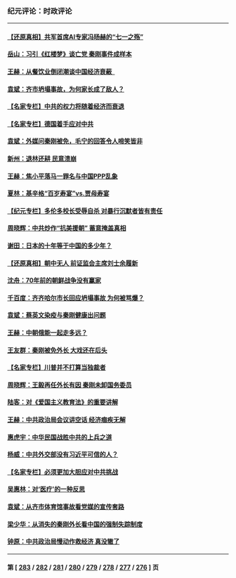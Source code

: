 ### 纪元评论：时政评论
---
#### [【还原真相】共军首席AI专家冯旸赫的“七一之殇”](../../pages/nsc1025/n14044215.md) 
#### [岳山：习引《红楼梦》谈亡党 秦刚事件成样本](../../pages/nsc1025/n14043809.md) 
#### [王赫：从餐饮业倒闭潮谈中国经济衰蔽  ](../../pages/nsc1025/n14044118.md) 
#### [袁斌：齐市坍塌事故，为何家长成了敌人？](../../pages/nsc1025/n14044135.md) 
#### [【名家专栏】中共的权力将随着经济而衰退](../../pages/nsc1025/n14042988.md) 
#### [【名家专栏】德国着手应对中共](../../pages/nsc1025/n14042961.md) 
#### [袁斌：外媒问秦刚被免，毛宁的回答令人啼笑皆非](../../pages/nsc1025/n14043534.md) 
#### [新州：退林还耕 民意溃崩](../../pages/nsc1025/n14043524.md) 
#### [王赫：焦小平落马一罪名与中国PPP乱象](../../pages/nsc1025/n14043393.md) 
#### [夏林：基辛格“百岁寿宴”vs.贾母寿宴](../../pages/nsc1025/n14043054.md) 
#### [【纪元专栏】多伦多校长受辱自杀 对暴行沉默者皆有责任](../../pages/nsc1025/n14043229.md) 
#### [周晓辉：中共炒作“抗美援朝” 蓄意掩盖真相](../../pages/nsc1025/n14043052.md) 
#### [谢田：日本的十年等于中国的多少年？](../../pages/nsc1025/n14043106.md) 
#### [【还原真相】朝中无人 前证监会主席刘士余履新](../../pages/nsc1025/n14043030.md) 
#### [沈舟：70年前的朝鲜战争没有赢家](../../pages/nsc1025/n14042675.md) 
#### [千百度：齐齐哈尔市长回应坍塌事故 为何被骂爆？](../../pages/nsc1025/n14042854.md) 
#### [袁斌：蔡英文染疫与秦刚健康出问题](../../pages/nsc1025/n14042828.md) 
#### [王赫：中朝俄能一起走多远？](../../pages/nsc1025/n14042533.md) 
#### [王友群：秦刚被免外长 大戏还在后头](../../pages/nsc1025/n14042505.md) 
#### [【名家专栏】川普并不打算当独裁者](../../pages/nsc1025/n14042315.md) 
#### [周晓辉：王毅再任外长有因 秦刚未卸国务委员](../../pages/nsc1025/n14042458.md) 
#### [陆客：对《爱国主义教育法》的重要讲解](../../pages/nsc1025/n14042078.md) 
#### [王赫：中共政治局会议讲空话 经济痼疾无解](../../pages/nsc1025/n14041910.md) 
#### [惠虎宇：中华民国战胜中共的上兵之道](../../pages/nsc1025/n14041723.md) 
#### [杨威：中共外交部没有习近平可信的人？](../../pages/nsc1025/n14041904.md) 
#### [【名家专栏】必须更加大胆应对中共挑战](../../pages/nsc1025/n14039981.md) 
#### [吴惠林：对‘医疗’的一种反思](../../pages/nsc1025/n14041506.md) 
#### [袁斌：从齐市体育馆事故看党媒的宣传套路](../../pages/nsc1025/n14041392.md) 
#### [梁少华：从消失的秦刚外长看中国的强制失踪制度](../../pages/nsc1025/n14041379.md) 
#### [钟原：中共政治局慢动作救经济 真没辙了](../../pages/nsc1025/n14041219.md) 

---
#### 第 [ [283](./283.md) / [282](./282.md) / [281](./281.md) / [280](./280.md) / [279](./279.md) / [278](./278.md) / [277](./277.md) / [276](./276.md) ] 页
